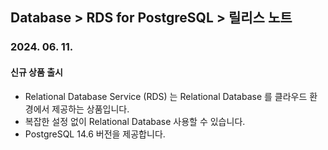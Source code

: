 ## Database > RDS for PostgreSQL > 릴리스 노트

### 2024. 06. 11.

#### 신규 상품 출시

- Relational Database Service (RDS) 는 Relational Database 를 클라우드 환경에서 제공하는 상품입니다.
- 복잡한 설정 없이 Relational Database 사용할 수 있습니다.
- PostgreSQL 14.6 버전을 제공합니다.
